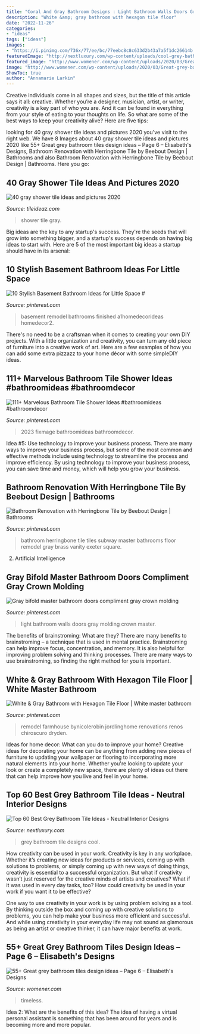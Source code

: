 ```yaml
---
title: "Coral And Gray Bathroom Designs : Light Bathroom Walls Doors Gray Molding Crown Master"
description: "White &amp; gray bathroom with hexagon tile floor"
date: "2022-11-26"
categories:
- "ideas"
tags: ["ideas"]
images:
- "https://i.pinimg.com/736x/77/ee/bc/77eebc8c8c633d2b43a7a5f1dc26614b.jpg"
featuredImage: "http://nextluxury.com/wp-content/uploads/cool-grey-bathroom-tile.jpg"
featured_image: "http://www.womener.com/wp-content/uploads/2020/03/Great-grey-bathroom-tiles-design-ideas-for-2020-6.jpg"
image: "http://www.womener.com/wp-content/uploads/2020/03/Great-grey-bathroom-tiles-design-ideas-for-2020-6.jpg"
ShowToc: true
author: "Annamarie Larkin"
---
```



Creative individuals come in all shapes and sizes, but the title of this article says it all: creative. Whether you’re a designer, musician, artist, or writer, creativity is a key part of who you are. And it can be found in everything from your style of eating to your thoughts on life. So what are some of the best ways to keep your creativity alive? Here are five tips: 

	

		
looking for 40 gray shower tile ideas and pictures 2020 you've visit to the right web. We have 8 Images about 40 gray shower tile ideas and pictures 2020 like 55+ Great grey bathroom tiles design ideas – Page 6 – Elisabeth&#039;s Designs, Bathroom Renovation with Herringbone Tile by Beebout Design | Bathrooms and also Bathroom Renovation with Herringbone Tile by Beebout Design | Bathrooms. Here you go:
		
    
## 40 Gray Shower Tile Ideas And Pictures 2020

<img loading=lazy src="https://www.tileideaz.com/wp-content/uploads/2015/03/gray_shower_tile_7.jpg" onerror="this.onerror=null;this.src='https://tse1.mm.bing.net/th?id=OIP.nrGJ0y3eoMVz4kUKAjPX-QHaLI&amp;pid=15.1';" alt="40 gray shower tile ideas and pictures 2020">

_Source: tileideaz.com_

>shower tile gray. 

	

Big ideas are the key to any startup's success. They're the seeds that will grow into something bigger, and a startup's success depends on having big ideas to start with. Here are 5 of the most important big ideas a startup should have in its arsenal: 

    
## 10 Stylish Basement Bathroom Ideas For Little Space #

<img loading=lazy src="https://i.pinimg.com/736x/f6/83/d3/f683d303a288bbda0f680aeca8ff306d.jpg" onerror="this.onerror=null;this.src='https://tse2.mm.bing.net/th?id=OIP.IGMj712xV-L6ykHgrNpBwQHaLH&amp;pid=15.1';" alt="10 Stylish Basement Bathroom Ideas for Little Space #">

_Source: pinterest.com_

>basement remodel bathrooms finished a1homedecorideas homedecor2. 

	

There's no need to be a craftsman when it comes to creating your own DIY projects. With a little organization and creativity, you can turn any old piece of furniture into a creative work of art. Here are a few examples of how you can add some extra pizzazz to your home décor with some simpleDIY ideas.

    
## 111+ Marvelous Bathroom Tile Shower Ideas #bathroomideas #bathroomdecor

<img loading=lazy src="https://i.pinimg.com/736x/07/71/84/0771841a8210ce5aafab32e743cab41a.jpg" onerror="this.onerror=null;this.src='https://tse2.mm.bing.net/th?id=OIP.XHiQZtqrkZQhGNiArmolWwHaKB&amp;pid=15.1';" alt="111+ Marvelous Bathroom Tile Shower Ideas #bathroomideas #bathroomdecor">

_Source: pinterest.com_

>2023 fixmage bathroomideas bathroomdecor. 

	

Idea #5: Use technology to improve your business process.
There are many ways to improve your business process, but some of the most common and effective methods include using technology to streamline the process and improve efficiency. By using technology to improve your business process, you can save time and money, which will help you grow your business.

    
## Bathroom Renovation With Herringbone Tile By Beebout Design | Bathrooms

<img loading=lazy src="https://i.pinimg.com/736x/b2/6d/c7/b26dc765792e087900ed3824ab558ee6.jpg" onerror="this.onerror=null;this.src='https://tse2.mm.bing.net/th?id=OIP.Lr3o0VmiK60DUhdFvh7_mwHaJ4&amp;pid=15.1';" alt="Bathroom Renovation with Herringbone Tile by Beebout Design | Bathrooms">

_Source: pinterest.com_

>bathroom herringbone tile tiles subway master bathrooms floor remodel gray brass vanity exeter square. 

	

2. Artificial Intelligence 

    
## Gray Bifold Master Bathroom Doors Compliment Gray Crown Molding

<img loading=lazy src="https://i.pinimg.com/736x/5d/eb/d7/5debd7096452fc3ac6f1e7255fa47463.jpg" onerror="this.onerror=null;this.src='https://tse1.mm.bing.net/th?id=OIP.29gbKptj2dEVv6VGdGwP3QHaLH&amp;pid=15.1';" alt="Gray bifold master bathroom doors compliment gray crown molding">

_Source: pinterest.com_

>light bathroom walls doors gray molding crown master. 

	

The benefits of brainstroming: What are they?
There are many benefits to brainstroming – a technique that is used in mental practice. Brainstroming can help improve focus, concentration, and memory. It is also helpful for improving problem solving and thinking processes. There are many ways to use brainstroming, so finding the right method for you is important.

    
## White &amp; Gray Bathroom With Hexagon Tile Floor | White Master Bathroom

<img loading=lazy src="https://i.pinimg.com/736x/77/ee/bc/77eebc8c8c633d2b43a7a5f1dc26614b.jpg" onerror="this.onerror=null;this.src='https://tse3.mm.bing.net/th?id=OIP.2WRLYXAF64vuup-aWY67-gHaJ3&amp;pid=15.1';" alt="White &amp; Gray Bathroom with Hexagon Tile Floor | White master bathroom">

_Source: pinterest.com_

>remodel farmhouse bynicolerobin jordlinghome renovations renos chiroscuro dryden. 

	

Ideas for home decor: What can you do to improve your home?
Creative ideas for decorating your home can be anything from adding new pieces of furniture to updating your wallpaper or flooring to incorporating more natural elements into your home. Whether you're looking to update your look or create a completely new space, there are plenty of ideas out there that can help improve how you live and feel in your home.

    
## Top 60 Best Grey Bathroom Tile Ideas - Neutral Interior Designs

<img loading=lazy src="http://nextluxury.com/wp-content/uploads/cool-grey-bathroom-tile.jpg" onerror="this.onerror=null;this.src='https://tse1.mm.bing.net/th?id=OIP.BjuYtzUYi2HoJFTcXXDyTQAAAA&amp;pid=15.1';" alt="Top 60 Best Grey Bathroom Tile Ideas - Neutral Interior Designs">

_Source: nextluxury.com_

>grey bathroom tile designs cool. 

	

How creativity can be used in your work.
Creativity is key in any workplace. Whether it’s creating new ideas for products or services, coming up with solutions to problems, or simply coming up with new ways of doing things, creativity is essential to a successful organization.
But what if creativity wasn’t just reserved for the creative minds of artists and creatives? What if it was used in every day tasks, too? How could creativity be used in your work if you want it to be effective?

One way to use creativity in your work is by using problem solving as a tool. By thinking outside the box and coming up with creative solutions to problems, you can help make your business more efficient and successful. And while using creativity in your everyday life may not sound as glamorous as being an artist or creative thinker, it can have major benefits at work.

    
## 55+ Great Grey Bathroom Tiles Design Ideas – Page 6 – Elisabeth&#039;s Designs

<img loading=lazy src="http://www.womener.com/wp-content/uploads/2020/03/Great-grey-bathroom-tiles-design-ideas-for-2020-6.jpg" onerror="this.onerror=null;this.src='https://tse4.mm.bing.net/th?id=OIP.aX_SqokcMbtuuZt84_Vc8gHaLH&amp;pid=15.1';" alt="55+ Great grey bathroom tiles design ideas – Page 6 – Elisabeth&#039;s Designs">

_Source: womener.com_

>timeless. 

	

Idea 2: What are the benefits of this idea?
The idea of having a virtual personal assistant is something that has been around for years and is becoming more and more popular.

